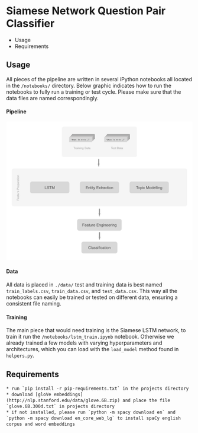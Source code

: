 # Siamese Network Question Pair Classifier

* Usage
* Requirements

## Usage
All pieces of the pipeline are written in several iPython notebooks all located in the `/notebooks/` directory. Below graphic indicates how to run the notebooks to fully run a training or test cycle. Please make sure that the data files are named correspondingly.

#### Pipeline
![pipeline](src/pipeline.png)

#### Data
All data is placed in `./data/` test and training data is best named `train_labels.csv`, `train_data.csv`, and `test_data.csv`. This way all the notebooks can easily be trained or tested on different data, ensuring a consistent file naming.

#### Training
The main piece that would need training is the Siamese LSTM network, to train it run the `/notebooks/lstm_train.ipynb` notebook. Otherwise we already trained a few models with varying hyperparameters and architectures, which you can load with the `load_model` method found in `helpers.py`.


## Requirements
    * run `pip install -r pip-requirements.txt` in the projects directory
    * download [gloVe embeddings](http://nlp.stanford.edu/data/glove.6B.zip) and place the file `glove.6B.300d.txt` in projects directory
    * if not installed, please run `python -m spacy download en` and `python -m spacy download en_core_web_lg` to install spaCy english corpus and word embeddings




